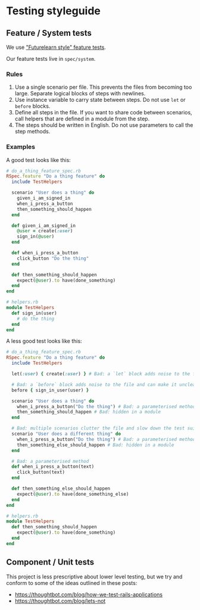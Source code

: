 # Testing styleguide

## Feature / System tests

We use ["Futurelearn style" feature tests](https://about.futurelearn.com/blog/how-we-write-readable-feature-tests-with-rspec).

Our feature tests live in `spec/system`.

### Rules

1. Use a single scenario per file. This prevents the files from becoming too large. Separate logical blocks of steps with newlines.
2. Use instance variable to carry state between steps. Do not use `let` or `before` blocks.
3. Define all steps in the file. If you want to share code between scenarios, call helpers that are defined in a module from the step.
4. The steps should be written in English. Do not use parameters to call the step methods.

### Examples

A good test looks like this:

```rb
# do_a_thing_feature_spec.rb
RSpec.feature "Do a thing feature" do
  include TestHelpers

  scenario "User does a thing" do
    given_i_am_signed_in
    when_i_press_a_button
    then_something_should_happen
  end

  def given_i_am_signed_in
    @user = create(:user)
    sign_in(@user)
  end

  def when_i_press_a_button
    click_button "Do the thing"
  end

  def then_something_should_happen
    expect(@user).to have(done_something)
  end
end

# helpers.rb
module TestHelpers
  def sign_in(user)
    # do the thing
  end
end
```

A less good test looks like this:

```rb
# do_a_thing_feature_spec.rb
RSpec.feature "Do a thing feature" do
  include TestHelpers

  let(:user) { create(:user) } # Bad: a `let` block adds noise to the file and adds indirection

  # Bad: a `before` block adds noise to the file and can make it unclear why something is set up
  before { sign_in_user(user) }

  scenario "User does a thing" do
    when_i_press_a_button("Do the thing") # Bad: a parameterised method makes the step harder to read
    then_something_should_happen # Bad: hidden in a module
  end

  # Bad: multiple scenarios clutter the file and slow down the test suite
  scenario "User does a different thing" do
    when_i_press_a_button("Do the thing") # Bad: a parameterised method makes the step harder to read
    then_something_else_should_happen # Bad: hidden in a module
  end

  # Bad: a parameterised method
  def when_i_press_a_button(text)
    click_button(text)
  end

  def then_something_else_should_happen
    expect(@user).to have(done_something_else)
  end
end

# helpers.rb
module TestHelpers
  def then_something_should_happen
    expect(@user).to have(done_something)
  end
end
```

## Component / Unit tests

This project is less prescriptive about lower level testing, but we try and
conform to some of the ideas outlined in these posts:

- https://thoughtbot.com/blog/how-we-test-rails-applications
- https://thoughtbot.com/blog/lets-not

